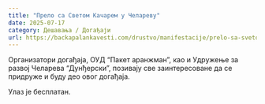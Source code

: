 ```yaml
---
title: "Прело са Светом Качарем у Челареву"
date: 2025-07-17
category: Дешавања / Догађаји
url: https://backapalankavesti.com/drustvo/manifestacije/prelo-sa-svetom-kacarem-u-celarevu/
---
```


Организатори догађаја, ОУД “Пакет аранжман”, као и Удружење за развој Челарева “Дунђерски”, позивају све заинтересоване да се придруже и буду део овог догађаја.

Улаз је бесплатан.
